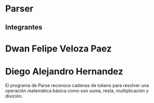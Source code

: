 # Parser
## Integrantes

# Dwan Felipe Veloza Paez
# Diego Alejandro Hernandez 

El programa de Parse reconoce cadenas de tokens para resolver una operación matemática básica como son suma, resta, multiplicación y divición.

